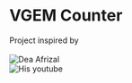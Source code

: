 # VGEM Counter

Project inspired by 
<br>
<br>
![Dea Afrizal](https://github.com/deaaprizal) 
<br>
![His youtube](https://youtube.com/deaafrizal)

